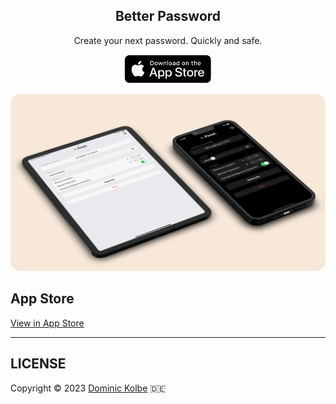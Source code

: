 <p align="center">
  <h2 align="center">Better Password</h2>
  <p align="center">Create your next password. Quickly and safe.<p>
  <p align="center">
    <a href="https://apple.co/3nS83ki" target="_blank">
      <img src="https://github.com/dominickolbe/BetterPassword/blob/master/docs/assets/app_store_badge_dark.svg?raw=true" alt="App Store" width="140px">
    </a>
  </p>
</p>

<img src="https://github.com/dominickolbe/BetterPassword/blob/master/showcase.png?raw=true" style="border-radius: 16px" />

## App Store

[View in App Store](https://apps.apple.com/app/better-password/id1605037431l)

---

## LICENSE

Copyright © 2023 [Dominic Kolbe](https://dominickolbe.dk) :de:
